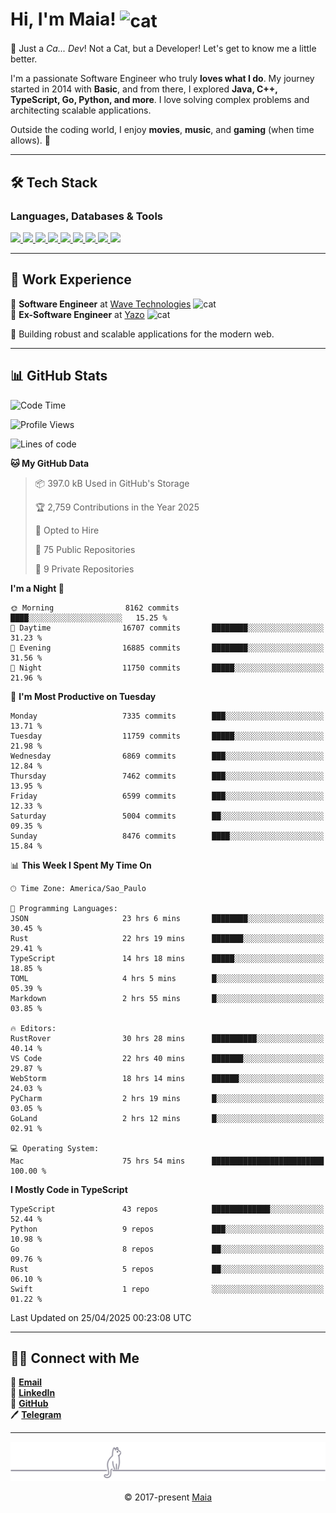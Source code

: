 <h1 align="left">Hi, I'm Maia! 
<img src="https://emojis.slackmojis.com/emojis/images/1643509834/36299/black-cat.gif?1643509834" width="50" height="60" align="center" alt="cat"/>
</h1>

🎩 Just a *Ca... Dev*! Not a Cat, but a Developer! Let's get to know me a little better.

I'm a passionate Software Engineer who truly **loves what I do**. My journey started in 2014 with **Basic**, and from there, I explored **Java, C++, TypeScript, Go, Python, and more**. I love solving complex problems and architecting scalable applications.

Outside the coding world, I enjoy **movies**, **music**, and **gaming** (when time allows). 🚀

---

## 🛠️ Tech Stack

### Languages, Databases & Tools
<p>
  <a href="https://www.typescriptlang.org">
    <img src="https://skillicons.dev/icons?i=ts" />
  </a>
  <a href="https://go.dev">
    <img src="https://skillicons.dev/icons?i=go" />
  </a>
  <a href="https://www.python.org">
    <img src="https://skillicons.dev/icons?i=python" />
  </a>
  <a href="https://gradle.org">
    <img src="https://skillicons.dev/icons?i=gradle" />
  </a>
  <a href="https://redis.io">
    <img src="https://skillicons.dev/icons?i=redis" />
  </a>
  <a href="https://www.mongodb.com">
    <img src="https://skillicons.dev/icons?i=mongodb" />
  </a>
  <a href="https://nodejs.org">
    <img src="https://skillicons.dev/icons?i=nodejs" />
  </a>
  <a href="https://www.javascript.com">
    <img src="https://skillicons.dev/icons?i=js" />
  </a>
  <a href="https://www.docker.com">
    <img src="https://skillicons.dev/icons?i=docker" />
  </a>
</p>

---

## 💼 Work Experience

🔹 **Software Engineer** at [Wave Technologies](https://www.linkedin.com/company/wave-technologies-oficial/)   <img src="https://media.giphy.com/media/WUlplcMpOCEmTGBtBW/giphy.gif" width="30" alt="cat"> <br>
🔹 **Ex-Software Engineer** at [Yazo](https://yazo.com.br/) <img src="https://media.giphy.com/media/WUlplcMpOCEmTGBtBW/giphy.gif" width="30" alt="cat"> <br>

🚀 Building robust and scalable applications for the modern web.

---

## 📊 GitHub Stats

<!--START_SECTION:waka-->
![Code Time](http://img.shields.io/badge/Code%20Time-5%2C871%20hrs%2036%20mins-blue)

![Profile Views](http://img.shields.io/badge/Profile%20Views-2-blue)

![Lines of code](https://img.shields.io/badge/From%20Hello%20World%20I%27ve%20Written-10.2%20million%20lines%20of%20code-blue)

**🐱 My GitHub Data** 

> 📦 397.0 kB Used in GitHub's Storage 
 > 
> 🏆 2,759 Contributions in the Year 2025
 > 
> 💼 Opted to Hire
 > 
> 📜 75 Public Repositories 
 > 
> 🔑 9 Private Repositories 
 > 
**I'm a Night 🦉** 

```text
🌞 Morning                8162 commits        ████░░░░░░░░░░░░░░░░░░░░░   15.25 % 
🌆 Daytime                16707 commits       ████████░░░░░░░░░░░░░░░░░   31.23 % 
🌃 Evening                16885 commits       ████████░░░░░░░░░░░░░░░░░   31.56 % 
🌙 Night                  11750 commits       █████░░░░░░░░░░░░░░░░░░░░   21.96 % 
```
📅 **I'm Most Productive on Tuesday** 

```text
Monday                   7335 commits        ███░░░░░░░░░░░░░░░░░░░░░░   13.71 % 
Tuesday                  11759 commits       █████░░░░░░░░░░░░░░░░░░░░   21.98 % 
Wednesday                6869 commits        ███░░░░░░░░░░░░░░░░░░░░░░   12.84 % 
Thursday                 7462 commits        ███░░░░░░░░░░░░░░░░░░░░░░   13.95 % 
Friday                   6599 commits        ███░░░░░░░░░░░░░░░░░░░░░░   12.33 % 
Saturday                 5004 commits        ██░░░░░░░░░░░░░░░░░░░░░░░   09.35 % 
Sunday                   8476 commits        ████░░░░░░░░░░░░░░░░░░░░░   15.84 % 
```


📊 **This Week I Spent My Time On** 

```text
🕑︎ Time Zone: America/Sao_Paulo

💬 Programming Languages: 
JSON                     23 hrs 6 mins       ████████░░░░░░░░░░░░░░░░░   30.45 % 
Rust                     22 hrs 19 mins      ███████░░░░░░░░░░░░░░░░░░   29.41 % 
TypeScript               14 hrs 18 mins      █████░░░░░░░░░░░░░░░░░░░░   18.85 % 
TOML                     4 hrs 5 mins        █░░░░░░░░░░░░░░░░░░░░░░░░   05.39 % 
Markdown                 2 hrs 55 mins       █░░░░░░░░░░░░░░░░░░░░░░░░   03.85 % 

🔥 Editors: 
RustRover                30 hrs 28 mins      ██████████░░░░░░░░░░░░░░░   40.14 % 
VS Code                  22 hrs 40 mins      ███████░░░░░░░░░░░░░░░░░░   29.87 % 
WebStorm                 18 hrs 14 mins      ██████░░░░░░░░░░░░░░░░░░░   24.03 % 
PyCharm                  2 hrs 19 mins       █░░░░░░░░░░░░░░░░░░░░░░░░   03.05 % 
GoLand                   2 hrs 12 mins       █░░░░░░░░░░░░░░░░░░░░░░░░   02.91 % 

💻 Operating System: 
Mac                      75 hrs 54 mins      █████████████████████████   100.00 % 
```

**I Mostly Code in TypeScript** 

```text
TypeScript               43 repos            █████████████░░░░░░░░░░░░   52.44 % 
Python                   9 repos             ███░░░░░░░░░░░░░░░░░░░░░░   10.98 % 
Go                       8 repos             ██░░░░░░░░░░░░░░░░░░░░░░░   09.76 % 
Rust                     5 repos             ██░░░░░░░░░░░░░░░░░░░░░░░   06.10 % 
Swift                    1 repo              ░░░░░░░░░░░░░░░░░░░░░░░░░   01.22 % 
```




 Last Updated on 25/04/2025 00:23:08 UTC
<!--END_SECTION:waka-->

---

## 👯‍👨 Connect with Me
📧 **[Email](mailto:gabrielmaialva33@gmail.com)**  
🔗 **[LinkedIn](https://www.linkedin.com/in/gabriel-maia-183984239)**  
🐙 **[GitHub](https://github.com/gabrielmaialva33)**  
🖊 **[Telegram](https://t.me/sr_mrootx)**

---

<p align="center"><img src="https://raw.githubusercontent.com/gabrielmaialva33/gabrielmaialva33/master/assets/gray0_ctp_on_line.svg?sanitize=true" /></p>
<p align="center">&copy; 2017-present <a href="https://github.com/gabrielmaialva33/" target="_blank">Maia</a></p>
